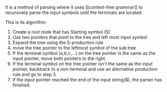 It is a method of parsing where it uses [[context-free grammar]] to recursively parse the input symbols until the terminals are located.

This is its algorithm:
1. Create a root node that has Starting symbol (S)
2. Use two pointers that point to the tree and left most input symbol
3. Expand the tree using the S-production rule
4. move the tree pointer to the leftmost symbol of the sub tree
5. If the terminal symbol (a,b,c,...) on the tree pointer is the same as the input pointer, move both pointers to the right.
6. If the terminal symbol on the tree pointer isn't the same as the input pointer, backtrack to a non-terminal and use an alternative production rule and go to step 3.
7. if the input pointer reached the end of the input string($), the parser has finished.
